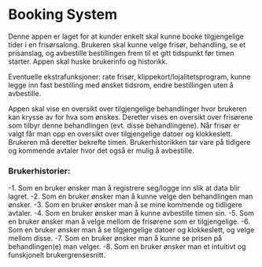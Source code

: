 # Booking System
Denne appen er laget for at kunder enkelt skal kunne booke tilgjengelige tider i en frisørsalong. Brukeren skal kunne velge frisør, behandling, se et prisanslag, og avbestille bestillingen frem til et gitt tidspunkt før timen starter. Appen skal huske brukerinfo og historikk. 

Eventuelle ekstrafunksjoner: rate frisør, klippekort/lojalitetsprogram, kunne legge inn fast bestilling med ønsket tidsrom, endre bestillingen uten å avbestille.

Appen skal vise en oversikt over tilgjengelige behandlinger hvor brukeren kan krysse av for hva som ønskes. Deretter vises en oversikt over frisørene som tilbyr denne behandlingen (evt. disse behandlingene). Når frisør er valgt får man opp en oversikt over tilgjengelige datoer og klokkeslett. Brukeren må deretter bekrefte timen. Brukerhistorikken tar vare på tidigere og kommende avtaler hvor det også er mulig å avbestille. 


### Brukerhistorier:
-1. Som en bruker ønsker man å registrere seg/logge inn slik at data blir lagret.
-2. Som en bruker ønsker man å kunne velge den behandlingen man ønsker.
-3. Som en bruker ønsker man å se mine kommende og tidligere avtaler.
-4. Som en bruker ønsker man å kunne avbestille timen sin.
-5. Som en bruker ønsker man å velge mellom de frisørene som er tilgjengelige.
-6. Som en bruker ønsker man å se tilgjengelige datoer og klokkeslett, og velge mellom disse. 
-7. Som en bruker ønsker man å kunne se prisen på behandlingen(e) man velger.
-8. Som en bruker ønsker man et intuitivt og funskjonelt brukergrensesnitt.
